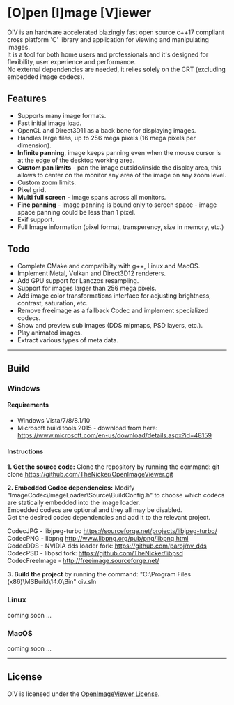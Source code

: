 # [O]pen [I]mage [V]iewer

OIV is an hardware accelerated blazingly fast open source c++17 compliant cross platform 'C' library and application for viewing and manipulating images.  
It is a tool for both home users and professionals and it's designed for flexibility, user experience and performance.  
No external dependencies are needed, it relies solely on the CRT (excluding embedded image codecs).

## Features
* Supports many image formats.
* Fast initial image load.
* OpenGL and Direct3D11 as a back bone for displaying images.
* Handles large files, up to 256 mega pixels (16 mega pixels per dimension).
* **Infinite panning**, image keeps panning even when the mouse cursor is at the edge of the desktop working area.
* **Custom pan limits** - pan the image outside/inside the display area, this allows to center on the monitor any area of the image on any zoom level.
* Custom zoom limits. 
* Pixel grid.
* **Multi full screen** - image spans across all monitors.
* **Fine panning** - image panning is bound only to screen space - image space panning could be less than 1 pixel.  
* Exif support.
* Full Image information (pixel format, transperency, size in memory, etc.)

## Todo
* Complete CMake and compatiblity with g++, Linux and MacOS.
* Implement Metal, Vulkan and Direct3D12 renderers.
* Add GPU support for Lanczos resampling.  
* Support for images larger than 256 mega pixels.
* Add image color transformations interface for adjusting brightness, contrast, saturation, etc.
* Remove freeimage as a fallback Codec and implement specialized codecs.
* Show and preview sub images (DDS mipmaps, PSD layers, etc.).
* Play animated images.
* Extract various types of meta data.

--------------------------

## Build
### Windows
#### Requirements
* Windows Vista/7/8/8.1/10
* Microsoft build tools 2015 - download from here: https://www.microsoft.com/en-us/download/details.aspx?id=48159  

#### Instructions
**1. Get the source code:**
Clone the repository by running the command: git clone https://github.com/TheNicker/OpenImageViewer.git

**2. Embedded Codec dependencies:**
 Modify "ImageCodec\ImageLoader\Source\BuildConfig.h" to choose which codecs are statically embedded into the image loader.  
Embedded codecs are optional and they all may be disabled.  
Get the desired codec dependencies and add it to the relevant project.  
            
CodecJPG - libjpeg-turbo https://sourceforge.net/projects/libjpeg-turbo/  
CodecPNG - libpng http://www.libpng.org/pub/png/libpng.html  
CodecDDS - NVIDIA dds loader fork: https://github.com/paroj/nv_dds  
CodecPSD - libpsd fork:  https://github.com/TheNicker/libpsd  
CodecFreeImage - http://freeimage.sourceforge.net/  


  **3. Build the project** by running the command: "C:\Program Files (x86)\MSBuild\14.0\Bin" oiv.sln

### Linux
coming soon ...

### MacOS
coming soon ...


-----------------------------

## License
OIV is licensed under the [OpenImageViewer License](license.md).
